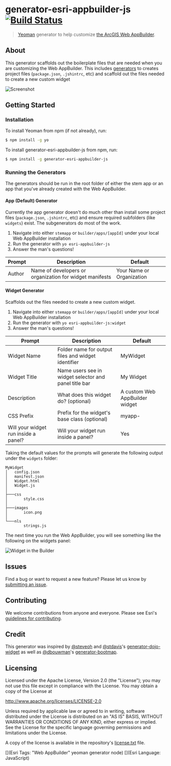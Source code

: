 # generator-esri-appbuilder-js [![Build Status](https://secure.travis-ci.org/tomwayson/generator-esri-appbuilder-js.png?branch=master)](https://travis-ci.org/tomwayson/generator-esri-appbuilder-js)

> [Yeoman](http://yeoman.io) generator to help customize [the ArcGIS Web AppBuilder](http://video.esri.com/watch/3211/web-app-builder).

## About

This generator scaffolds out the boilerplate files that are needed when you are customizing the Web AppBuilder. This includes [generators](#running-the-generators) to creates project files (`package.json`, `.jshintrc`, etc) and scaffold out the files needed to create a new custom widget

![Screenshot](https://raw.githubusercontent.com/tomwayson/generator-esri-appbuilder-js/master/docs/images/running-the-generators.png)

## Getting Started

### Installation

To install Yeoman from npm (if not already), run:

```bash
$ npm install -g yo
```

To install generator-esri-appbuilder-js from npm, run:

```bash
$ npm install -g generator-esri-appbuilder-js
```

### Running the Generators

The generators should be run in the root folder of either the stem app or an app that you've already created with the Web AppBuilder.

#### App (Default) Generator

Currently the app generator doesn't do much other than install some project files (`package.json`, `.jshintrc`, etc) and ensure required subfolders (like `widgets`) exist. The subgenerators do most of the work.

1. Navigate into either `stemapp` or `builder/apps/[appId]` under your local Web AppBuilder installation
2. Run the generator with `yo esri-appbuilder-js`
3. Answer the man's questions!

|Prompt|Description|Default|
|------|-----------|-------|
|Author|Name of developers or organization for widget manifests|Your Name or Organization|

#### Widget Generator

Scaffolds out the files needed to create a new custom widget.

1. Navigate into either `stemapp` or `builder/apps/[appId]` under your local Web AppBuilder installation
2. Run the generator with `yo esri-appbuilder-js:widget`
3. Answer the man's questions!

|Prompt|Description|Default|
|------|-----------|-------|
|Widget Name|Folder name for output files and widget identifier|MyWidget|
|Widget Title|Name users see in widget selector and panel title bar|My Widget|
|Description|What does this widget do? (optional)|A custom Web AppBuilder widget|
|CSS Prefix|Prefix for the widget's base class (optional)|myapp-|
|Will your widget run inside a panel?|Will your widget run inside a panel?|Yes|

Taking the default values for the prompts will generate the following output under the `widgets` folder:

```
MyWidget
│   config.json
│   manifest.json
│   Widget.html
│   Widget.js
│
├───css
│       style.css
│
├───images
│       icon.png
│
└───nls
        strings.js
```

The next time you run the Web AppBuilder, you will see something like the following on the widgets panel:

![Widget in the Builder](https://raw.githubusercontent.com/tomwayson/generator-esri-appbuilder-js/master/docs/images/widget-in-builder.png)

## Issues

Find a bug or want to request a new feature?  Please let us know by [submitting an issue](https://github.com/tomwayson/generator-esri-appbuilder-js/issues).

## Contributing

We welcome contributions from anyone and everyone. Please see Esri's [guidelines for contributing](https://github.com/esri/contributing).

## Credit

This generator was inspired by [@steveoh](https://github.com/steveoh) and [@stdavis](https://github.com/stdavis)'s [generator-dojo-widget](https://github.com/steveoh/generator-dojo-widget) as well as [@dbouwman](https://github.com/dbouwman)'s [generator-bootmap](https://github.com/dbouwman/generator-bootmap).

## Licensing

Licensed under the Apache License, Version 2.0 (the "License");
you may not use this file except in compliance with the License.
You may obtain a copy of the License at

   http://www.apache.org/licenses/LICENSE-2.0

Unless required by applicable law or agreed to in writing, software
distributed under the License is distributed on an "AS IS" BASIS,
WITHOUT WARRANTIES OR CONDITIONS OF ANY KIND, either express or implied.
See the License for the specific language governing permissions and
limitations under the License.

A copy of the license is available in the repository's [license.txt](https://raw.githubusercontent.com/tomwayson/generator-esri-appbuilder-js/master/license.txt) file.

[](Esri Tags: "Web AppBuilder" yeoman generator node)
[](Esri Language: JavaScript)
